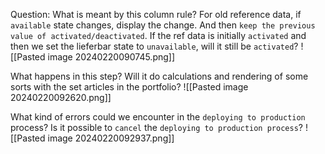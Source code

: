 Question:
What is meant by this column rule?
  For old reference data, if `available` state changes, display the change. 
  And then `keep the previous value of activated/deactivated`. If the ref data is initially `activated` and then we set the lieferbar state to `unavailable`, will it still be `activated`?
![[Pasted image 20240220090745.png]]

What happens in this step?
  Will it do calculations and rendering of some sorts with the set articles in the portfolio?
![[Pasted image 20240220092620.png]]

What kind of errors could we encounter in the `deploying to production` process? 
Is it possible to `cancel` the `deploying to production process`?
![[Pasted image 20240220092937.png]]